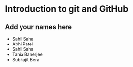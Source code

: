 # Introduction to git and GitHub
## Add your names here

- Sahil Saha
- Abhi Patel
- Sahil Saha
- Tania Banerjee
- Subhajit Bera
